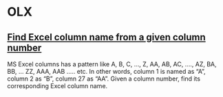 # OLX

## [Find Excel column name from a given column number](https://www.geeksforgeeks.org/find-excel-column-name-given-number/)
MS Excel columns has a pattern like A, B, C, …, Z, AA, AB, AC, …., AZ, BA, BB, … ZZ, AAA, AAB ….. etc. In other words, column 1 is named as “A”, column 2 as “B”, column 27 as “AA”.
Given a column number, find its corresponding Excel column name.

